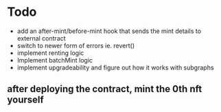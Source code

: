 # Todo

- add an after-mint/before-mint hook that sends the mint details to external contract
- switch to newer form of errors ie. revert()
- implement renting logic
- Implement batchMint logic
- implement upgradeability and figure out how it works with subgraphs

## after deploying the contract, mint the 0th nft yourself
